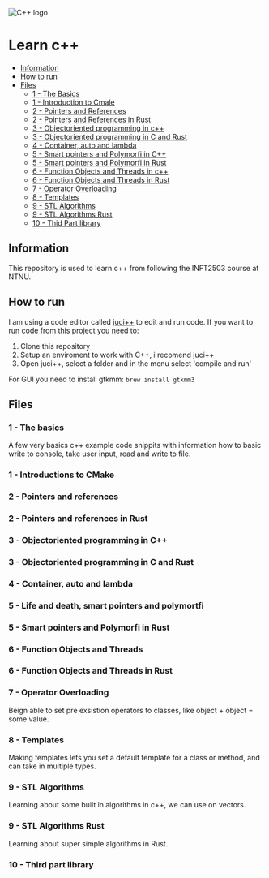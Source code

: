 ![C++ logo](https://img.shields.io/badge/C%2B%2B-00599C?style=for-the-badge&logo=c%2B%2B&logoColor=white)

# Learn c++

- [Information](#information)
- [How to run](#how-to-run)
- [Files](#files)
  - [1 - The Basics](#1---the-basics)
  - [1 - Introduction to Cmale](#1---introductions-to-cmake)
  - [2 - Pointers and References](#2---pointers-and-references)
  - [2 - Pointers and References in Rust](#2---pointers-and-references-in-rust)
  - [3 - Objectoriented programming in c++](#3---objectoriented-programming-in-c)
  - [3 - Objectoriented programming in C and Rust](#3---objectoriented-programming-in-c-and-rust)
  - [4 - Container, auto and lambda](#4---container-auto-and-lambda)
  - [5 - Smart pointers and Polymorfi in C++](#5---life-and-death-smart-pointers-and-polymortfi)
  - [5 - Smart pointers and Polymorfi in Rust](#5---smart-pointers-and-polymorfi-in-rust)
  - [6 - Function Objects and Threads in c++](#6---function-objects-and-threads)
  - [6 - Function Objects and Threads in Rust](#6---function-objects-and-threads-in-rust)
  - [7 - Operator Overloading](#7---operator-overloading)
  - [8 - Templates](#8---templates)
  - [9 - STL Algorithms](#9---stl-algorithms)
  - [9 - STL Algorithms Rust](#9---stl-algorithms-rust)
  - [10 - Thid Part library](#10---third-part-library)

## Information

This repository is used to learn c++ from following the INFT2503 course at NTNU.

## How to run

I am using a code editor called [juci++](https://gitlab.com/cppit/jucipp) to edit and run code. If you want to run code from this project you need to:

1. Clone this repository
2. Setup an enviroment to work with C++, i recomend juci++
3. Open juci++, select a folder and in the menu select 'compile and run'

For GUI you need to install gtkmm:
`brew install gtkmm3 `

## Files

### 1 - The basics

A few very basics c++ example code snippits with information how to basic write to console, take user input, read and write to file.

### 1 - Introductions to CMake

### 2 - Pointers and references

### 2 - Pointers and references in Rust

### 3 - Objectoriented programming in C++

### 3 - Objectoriented programming in C and Rust

### 4 - Container, auto and lambda

### 5 - Life and death, smart pointers and polymortfi

### 5 - Smart pointers and Polymorfi in Rust

### 6 - Function Objects and Threads

### 6 - Function Objects and Threads in Rust

### 7 - Operator Overloading

Beign able to set pre exsistion operators to classes, like object + object = some value.

### 8 - Templates

Making templates lets you set a default template for a class or method, and can take in multiple types.

### 9 - STL Algorithms

Learning about some built in algorithms in c++, we can use on vectors.

### 9 - STL Algorithms Rust

Learning about super simple algorithms in Rust.

### 10 - Third part library
